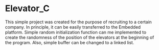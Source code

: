 # Elevator_C

This simple project was created for the purpose of recruiting to a certain company. In principle, it can be easily transferred to the Embedded platform. Simple random initialization function can me implemented to create the randomness of the position of the elevators at the beginning of the program. Also, simple buffer can be changed to a linked list. 
